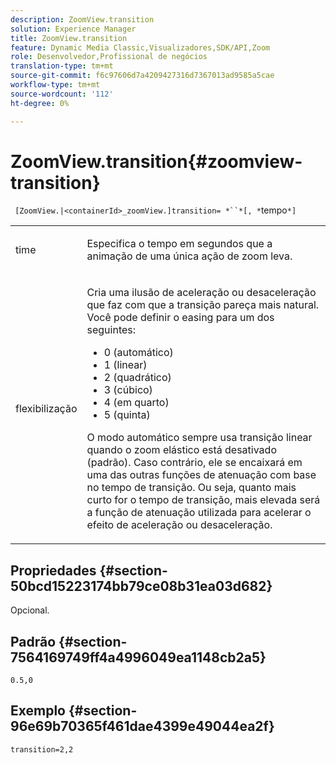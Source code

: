 ```yaml
---
description: ZoomView.transition
solution: Experience Manager
title: ZoomView.transition
feature: Dynamic Media Classic,Visualizadores,SDK/API,Zoom
role: Desenvolvedor,Profissional de negócios
translation-type: tm+mt
source-git-commit: f6c97606d7a4209427316d7367013ad9585a5cae
workflow-type: tm+mt
source-wordcount: '112'
ht-degree: 0%

---
```



# ZoomView.transition{#zoomview-transition}

` [ZoomView.|<containerId>_zoomView.]transition= *``*[, *`tempo`*]`

<table id="table_9E7BB12BF371419F88DD4D24EF04632C"> 
 <tbody> 
  <tr> 
   <td colname="col1"> <p> <span class="codeph"> <span class="varname"> time</span> </span> </p> </td> 
   <td colname="col2"> <p> Especifica o tempo em segundos que a animação de uma única ação de zoom leva. </p> </td> 
  </tr> 
  <tr> 
   <td colname="col1"> <p> <span class="codeph"> <span class="varname"> flexibilização</span> </span> </p> </td> 
   <td colname="col2"> <p> Cria uma ilusão de aceleração ou desaceleração que faz com que a transição pareça mais natural. Você pode definir o easing para um dos seguintes: </p> <p> 
     <ul id="ul_DA0D1CF2F2484410BFCCACA86661702E"> 
      <li id="li_93A2D53A53314D9594CEDC9EB20381D4">0 (automático) </li> 
      <li id="li_AD6A1F03DE544959BC4AA0DD97494F8C"> 1 (linear) </li> 
      <li id="li_816A3CE796E3415B9650DDA204412A6A"> 2 (quadrático) </li> 
      <li id="li_EF00BF6CA2AA48FEB54015FFBA9F8DD4"> 3 (cúbico) </li> 
      <li id="li_F3CB7F0821AF489C84A0CA155F5031A2"> 4 (em quarto) </li> 
      <li id="li_F5B844DAF4CC453CA58BF09A660D139F"> 5 (quinta) </li> 
     </ul> </p> <p>O modo automático sempre usa transição linear quando o zoom elástico está desativado (padrão). Caso contrário, ele se encaixará em uma das outras funções de atenuação com base no tempo de transição. Ou seja, quanto mais curto for o tempo de transição, mais elevada será a função de atenuação utilizada para acelerar o efeito de aceleração ou desaceleração. </p> </td> 
  </tr> 
 </tbody> 
</table>

## Propriedades {#section-50bcd15223174bb79ce08b31ea03d682}

Opcional.

## Padrão {#section-7564169749ff4a4996049ea1148cb2a5}

`0.5,0`

## Exemplo {#section-96e69b70365f461dae4399e49044ea2f}

`transition=2,2`
